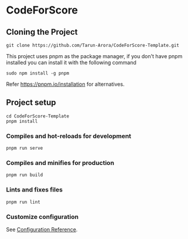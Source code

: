 # CodeForScore

## Cloning the Project
```
git clone https://github.com/Tarun-Arora/CodeForScore-Template.git
```

This project uses pnpm as the package manager, if you don't have pnpm installed you can install it with the following command
```
sudo npm install -g pnpm
```
Refer https://pnpm.io/installation for alternatives.

## Project setup
```
cd CodeForScore-Template
pnpm install
```

### Compiles and hot-reloads for development
```
pnpm run serve
```

### Compiles and minifies for production
```
pnpm run build
```

### Lints and fixes files
```
pnpm run lint
```

### Customize configuration
See [Configuration Reference](https://cli.vuejs.org/config/).
